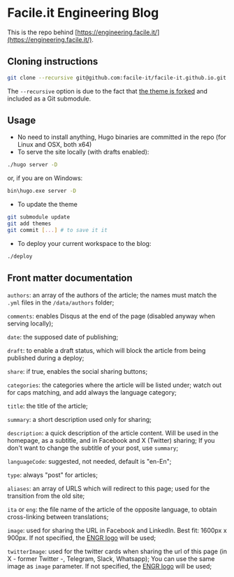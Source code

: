 # Facile.it Engineering Blog

This is the repo behind [https://engineering.facile.it/](https://engineering.facile.it/).

## Cloning instructions

```bash
git clone --recursive git@github.com:facile-it/facile-it.github.io.git
```

The `--recursive` option is due to the fact that [the theme is forked](https://github.com/facile-it/hugo-future-imperfect) and included as a Git submodule.

## Usage

 * No need to install anything, Hugo binaries are committed in the repo (for Linux and OSX, both x64)
 * To serve the site locally (with drafts enabled):

```bash
./hugo server -D
```
or, if you are on Windows:

```bash
bin\hugo.exe server -D
```

 * To update the theme 
 
```bash
git submodule update
git add themes
git commit [...] # to save it it
```

 * To deploy your current workspace to the blog:
 
```bash
./deploy
```

## Front matter documentation

`authors`: an array of the authors of the article; the names must match the `.yml` files in the `/data/authors` folder;

`comments`: enables Disqus at the end of the page (disabled anyway when serving locally);

`date`: the supposed date of publishing;

`draft`: to enable a draft status, which will block the article from being published during a deploy;

`share`: if true, enables the social sharing buttons;

`categories`: the categories where the article will be listed under; watch out for caps matching, and add always the language category;

`title`: the title of the article;

`summary`: a short description used only for sharing;

`description`: a quick description of the article content. Will be used in the homepage, as a subtitle, and in Facebook and X (Twitter) sharing; If you don't want to change the subtitle of your post, use `summary`; 

`languageCode`: suggested, not needed, default is "en-En";

`type`: always "post" for articles;

`aliases`: an array of URLS which will redirect to this page; used for the transition from the old site;

`ita` or `eng`: the file name of the article of the opposite language, to obtain cross-linking between translations;

`image`: used for sharing the URL in Facebook and LinkedIn. Best fit: 1600px x 900px. If not specified, the [ENGR logo](./static/images/social/social-preview.png) will be used;

`twitterImage`: used for the twitter cards when sharing the url of this page (in X - former Twitter -, Telegram, Slack, Whatsapp); You can use the same image as `image` parameter. If not specified, the [ENGR logo](./static/images/social/social-preview.png) will be used;
